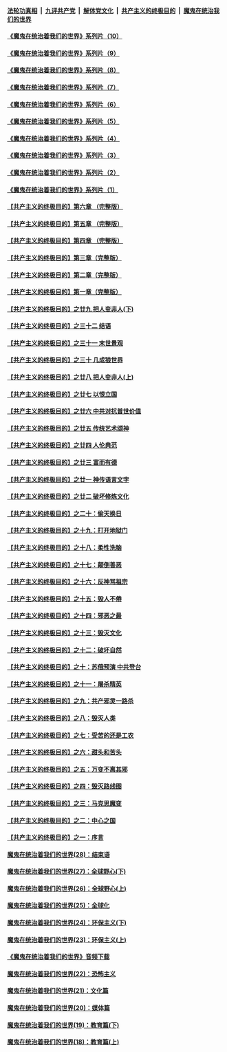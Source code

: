 ####  [法轮功真相](../../../../basic/blob/master/README.md?t=08211102) &nbsp;|&nbsp; [九评共产党](../../../../9ping.md/blob/master/README.md?t=08211102) &nbsp;|&nbsp; [解体党文化](../../../../jtdwh.md/blob/master/README.md?t=08211102)  &nbsp;|&nbsp; [共产主义的终极目的](../../../../gczydzjmd.md/blob/master/README.md?t=08211102) &nbsp;|&nbsp; [魔鬼在统治我们的世界](../../../../mgztzwmdsj.md/blob/master/README.md?t=08211102) 

#### [《魔鬼在统治着我们的世界》系列片（10）](../pages/nsc422/n12292670.md?t=08211102) 

#### [《魔鬼在统治着我们的世界》系列片（9）](../pages/nsc422/n12290859.md?t=08211102) 

#### [《魔鬼在统治着我们的世界》系列片（8）](../pages/nsc422/n12287445.md?t=08211102) 

#### [《魔鬼在统治着我们的世界》系列片（7）](../pages/nsc422/n12283425.md?t=08211102) 

#### [《魔鬼在统治着我们的世界》系列片（6）](../pages/nsc422/n12282314.md?t=08211102) 

#### [《魔鬼在统治着我们的世界》系列片（5）](../pages/nsc422/n12281419.md?t=08211102) 

#### [《魔鬼在统治着我们的世界》系列片（4）](../pages/nsc422/n12274024.md?t=08211102) 

#### [《魔鬼在统治着我们的世界》系列片（3）](../pages/nsc422/n12271322.md?t=08211102) 

#### [《魔鬼在统治着我们的世界》系列片（2）](../pages/nsc422/n12269049.md?t=08211102) 

#### [《魔鬼在统治着我们的世界》系列片（1）](../pages/nsc422/n12267575.md?t=08211102) 

#### [【共产主义的终极目的】第六章 （完整版）](../pages/nsc422/n11428913.md?t=08211102) 

#### [【共产主义的终极目的】第五章 （完整版）](../pages/nsc422/n11428912.md?t=08211102) 

#### [【共产主义的终极目的】第四章 （完整版）](../pages/nsc422/n11428907.md?t=08211102) 

#### [【共产主义的终极目的】第三章（完整版）](../pages/nsc422/n11428848.md?t=08211102) 

#### [【共产主义的终极目的】第二章（完整版）](../pages/nsc422/n11428831.md?t=08211102) 

#### [【共产主义的终极目的】第一章（完整版）](../pages/nsc422/n11417651.md?t=08211102) 

#### [【共产主义的终极目的】之廿九 把人变非人(下)](../pages/nsc422/n11344140.md?t=08211102) 

#### [【共产主义的终极目的】之三十二 结语](../pages/nsc422/n11360535.md?t=08211102) 

#### [【共产主义的终极目的】之三十一 末世景观](../pages/nsc422/n11351129.md?t=08211102) 

#### [【共产主义的终极目的】之三十 几成狼世界](../pages/nsc422/n11348280.md?t=08211102) 

#### [【共产主义的终极目的】之廿八 把人变非人(上)](../pages/nsc422/n11340492.md?t=08211102) 

#### [【共产主义的终极目的】之廿七 以恨立国](../pages/nsc422/n11336944.md?t=08211102) 

#### [【共产主义的终极目的】之廿六 中共对抗普世价值](../pages/nsc422/n11324785.md?t=08211102) 

#### [【共产主义的终极目的】之廿五 传统艺术颂神](../pages/nsc422/n11296396.md?t=08211102) 

#### [【共产主义的终极目的】之廿四 人伦典范](../pages/nsc422/n11296397.md?t=08211102) 

#### [【共产主义的终极目的】之廿三 富而有德](../pages/nsc422/n11283598.md?t=08211102) 

#### [【共产主义的终极目的】之廿一 神传语言文字](../pages/nsc422/n11263265.md?t=08211102) 

#### [【共产主义的终极目的】之廿二 破坏修炼文化](../pages/nsc422/n11245728.md?t=08211102) 

#### [【共产主义的终极目的】之二十：偷天换日](../pages/nsc422/n11238846.md?t=08211102) 

#### [【共产主义的终极目的】之十九：打开地狱门](../pages/nsc422/n11206376.md?t=08211102) 

#### [【共产主义的终极目的】之十八：柔性洗脑](../pages/nsc422/n11199994.md?t=08211102) 

#### [【共产主义的终极目的】之十七：颠倒善恶](../pages/nsc422/n11179782.md?t=08211102) 

#### [【共产主义的终极目的】之十六：反神骂祖宗](../pages/nsc422/n11166798.md?t=08211102) 

#### [【共产主义的终极目的】之十五：毁人不倦](../pages/nsc422/n11166792.md?t=08211102) 

#### [【共产主义的终极目的】之十四：邪恶之最](../pages/nsc422/n11150249.md?t=08211102) 

#### [【共产主义的终极目的】之十三：毁灭文化](../pages/nsc422/n11135227.md?t=08211102) 

#### [【共产主义的终极目的】之十二：破坏自然](../pages/nsc422/n11135214.md?t=08211102) 

#### [【共产主义的终极目的】之十：苏俄预演 中共登台](../pages/nsc422/n11118424.md?t=08211102) 

#### [【共产主义的终极目的】之十一：屠杀精英](../pages/nsc422/n11118442.md?t=08211102) 

#### [【共产主义的终极目的】之九：共产邪灵一路杀](../pages/nsc422/n11114139.md?t=08211102) 

#### [【共产主义的终极目的】之八：毁灭人类](../pages/nsc422/n11108503.md?t=08211102) 

#### [【共产主义的终极目的】之七：受苦的还是工农](../pages/nsc422/n11101809.md?t=08211102) 

#### [【共产主义的终极目的】之六：甜头和苦头](../pages/nsc422/n11096971.md?t=08211102) 

#### [【共产主义的终极目的】之五：万变不离其邪](../pages/nsc422/n11091285.md?t=08211102) 

#### [【共产主义的终极目的】之四：毁灭路线图](../pages/nsc422/n11086284.md?t=08211102) 

#### [【共产主义的终极目的】之三：马克思魔变](../pages/nsc422/n11061941.md?t=08211102) 

#### [【共产主义的终极目的】之二：中心之国](../pages/nsc422/n11047728.md?t=08211102) 

#### [【共产主义的终极目的】之一：序言](../pages/nsc422/n11086077.md?t=08211102) 

#### [魔鬼在统治着我们的世界(28)：结束语](../pages/nsc422/n10936246.md?t=08211102) 

#### [魔鬼在统治着我们的世界(27)：全球野心(下)](../pages/nsc422/n10928319.md?t=08211102) 

#### [魔鬼在统治着我们的世界(26)：全球野心(上)](../pages/nsc422/n10900318.md?t=08211102) 

#### [魔鬼在统治着我们的世界(25)：全球化](../pages/nsc422/n10788205.md?t=08211102) 

#### [魔鬼在统治着我们的世界(24)：环保主义(下)](../pages/nsc422/n10695307.md?t=08211102) 

#### [魔鬼在统治着我们的世界(23)：环保主义(上)](../pages/nsc422/n10688613.md?t=08211102) 

#### [《魔鬼在统治着我们的世界》音频下载](../pages/nsc422/n10635553.md?t=08211102) 

#### [魔鬼在统治着我们的世界(22)：恐怖主义](../pages/nsc422/n10614727.md?t=08211102) 

#### [魔鬼在统治着我们的世界(21)：文化篇](../pages/nsc422/n10597706.md?t=08211102) 

#### [魔鬼在统治着我们的世界(20)：媒体篇](../pages/nsc422/n10586579.md?t=08211102) 

#### [魔鬼在统治着我们的世界(19)：教育篇(下)](../pages/nsc422/n10564808.md?t=08211102) 

#### [魔鬼在统治着我们的世界(18)：教育篇(上)](../pages/nsc422/n10526970.md?t=08211102) 

